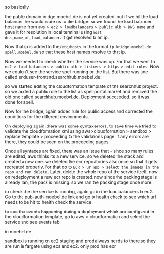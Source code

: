 so basically

the public domain bridge.moebel.de is not yet created. but if we hit the load balancer, he would route us to the bridge. so 
we found the load balancer host name from `aws > ec2 > loadbalancers > public alb > DNS name` and gave it for resolution in 
local terminal using `host dns_name_of_load_balancer`. It got resolved to an ip. 

Now that ip is added to the`/etc/hosts` in the format `ip bridge.moebel.de spell.moebel.de` so that these host names resolve 
to that ip.

Now we needed to check whether the service was up. For that we went to `ec2 > load balancers > public alb > listners >
https > edit rules`. Now we couldn't see the service spell running on the list. But there was one called enduser-frontend.searchhub.moebel
.de. 

so we started editing the cloudformation template of the searchhub project. so we added a public rule to the list
as spell.portal.market and removed the old one called searchhub.moebel.de. 
Deployment succeeded. so it was done for spell.

Now for the bridge, again added rule for public access and corrected the conditions for the different environments. 

On deploying again, there was some syntax errors. to save time we tried to validate the cloudformation xml using aws>
cloudformation > sandbox > replace template > proceeding to the validations page. if any errors are there, they could 
be seen on the proceeding pages.

Once all syntaxes are fixed, there was an issue that - since so many rules are edited, aws thinks its a new service. so 
we  deleted the stack and created a new one. 
we deleted the ecr repositories also once so that it gets recreated properly. For that go to `ECR > ur app > select the
images in the repo and run delete` . Later, delete the whole repo of the service itself. now on redeployment a new ecr repo
is created. now since the packing stage is already ran, the pack is missing. so we ran the packing stage once more.

to check the the service is running, again go to the load balancers in ec2. Go to the pub-auth-moebel.de link and go to
health check to see which url needs to be hit to health check the service. 

to see the events happening during a deployment which are configured in the cloudformation template, go to aws > cloudformation
and select the service and see events tab

in  moebel.de

sandbox is running on ec2
staging and prod always needs to there so they are run in fargate using ecs and ec2.
only prod has ecr
